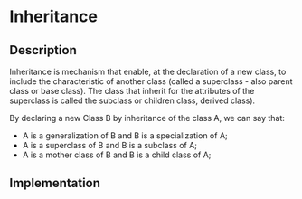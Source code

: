 # Inheritance
## Description
Inheritance is mechanism that enable, at the declaration of a new class, to include the characteristic of another class (called a superclass - also parent class or base class). The class that inherit for the attributes of the superclass is called the subclass or children class, derived class). 

By declaring a new Class B by inheritance of the class A, we can say that:
- A is a generalization of B and B is a specialization of A;
- A is a superclass of B and B is a subclass of A;
- A is a mother class of B and B is a child class of A;

## Implementation